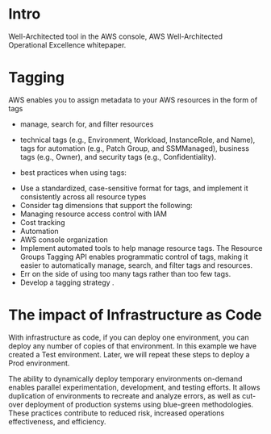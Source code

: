 # Intro

Well-Architected tool in the AWS console, AWS Well-Architected Operational Excellence whitepaper.

# Tagging

AWS enables you to assign metadata to your AWS resources in the form of tags 

* manage, search for, and filter resources
* technical tags (e.g., Environment, Workload, InstanceRole, and Name), tags for automation (e.g., Patch Group, and SSMManaged), business tags (e.g., Owner), and security tags (e.g., Confidentiality).

* best practices when using tags:
- Use a standardized, case-sensitive format for tags, and implement it consistently across all resource types
- Consider tag dimensions that support the following:
- Managing resource access control with IAM
- Cost tracking
- Automation
- AWS console organization
- Implement automated tools to help manage resource tags. The Resource Groups Tagging API enables programmatic control of tags, making it easier to automatically manage, search, and filter tags and resources.
- Err on the side of using too many tags rather than too few tags.
- Develop a tagging strategy .

# The impact of Infrastructure as Code
With infrastructure as code, if you can deploy one environment, you can deploy any number of copies of that environment. In this example we have created a Test environment. Later, we will repeat these steps to deploy a Prod environment.

The ability to dynamically deploy temporary environments on-demand enables parallel experimentation, development, and testing efforts. It allows duplication of environments to recreate and analyze errors, as well as cut-over deployment of production systems using blue-green methodologies. These practices contribute to reduced risk, increased operations effectiveness, and efficiency.